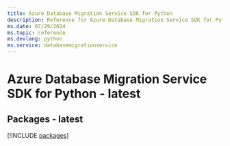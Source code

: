 ```yaml
---
title: Azure Database Migration Service SDK for Python
description: Reference for Azure Database Migration Service SDK for Python
ms.date: 07/29/2024
ms.topic: reference
ms.devlang: python
ms.service: databasemigrationservice
---
```

# Azure Database Migration Service SDK for Python - latest
## Packages - latest
[!INCLUDE [packages](database-migration-service-index.md)]